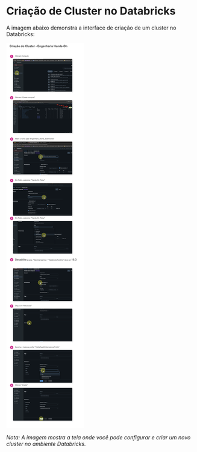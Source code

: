 # Criação de Cluster no Databricks

A imagem abaixo demonstra a interface de criação de um cluster no Databricks:

![Tela de criação de cluster no Databricks](images/Criação%20do%20Cluster.png)

*Nota: A imagem mostra a tela onde você pode configurar e criar um novo cluster no ambiente Databricks.* 